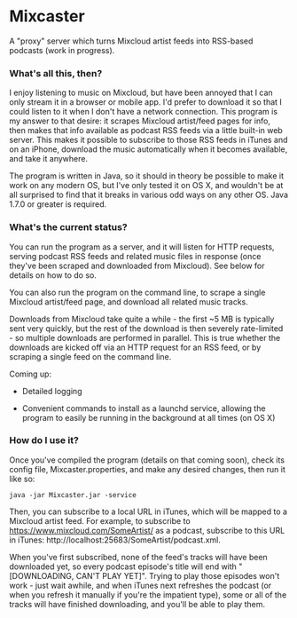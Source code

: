 # Mixcaster

A "proxy" server which turns Mixcloud artist feeds into RSS-based podcasts (work in progress).

### What's all this, then?

I enjoy listening to music on Mixcloud, but have been annoyed that I can only stream it in a browser or mobile app.
I'd prefer to download it so that I could listen to it when I don't have a network connection.
This program is my answer to that desire: it scrapes Mixcloud artist/feed pages for info,
then makes that info available as podcast RSS feeds via a little built-in web server.
This makes it possible to subscribe to those RSS feeds in iTunes and on an iPhone,
download the music automatically when it becomes available, and take it anywhere.

The program is written in Java, so it should in theory be possible to make it work on any modern OS,
but I've only tested it on OS X, and wouldn't be at all surprised to find that it breaks in various odd ways
on any other OS. Java 1.7.0 or greater is required.

### What's the current status?

You can run the program as a server, and it will listen for HTTP requests, serving podcast RSS feeds
and related music files in response (once they've been scraped and downloaded from Mixcloud).
See below for details on how to do so.

You can also run the program on the command line, to scrape a single Mixcloud artist/feed page,
and download all related music tracks.

Downloads from Mixcloud take quite a while - the first ~5 MB is typically sent very quickly,
but the rest of the download is then severely rate-limited - so multiple downloads are performed in parallel.
This is true whether the downloads are kicked off via an HTTP request for an RSS feed,
or by scraping a single feed on the command line.

Coming up:

* Detailed logging

* Convenient commands to install as a launchd service, allowing the program to easily be running in the background
  at all times (on OS X)

### How do I use it?

Once you've compiled the program (details on that coming soon),
check its config file, Mixcaster.properties, and make any desired changes, then run it like so:

```
java -jar Mixcaster.jar -service
```

Then, you can subscribe to a local URL in iTunes, which will be mapped to a Mixcloud artist feed.
For example, to subscribe to https://www.mixcloud.com/SomeArtist/ as a podcast,
subscribe to this URL in iTunes: http://localhost:25683/SomeArtist/podcast.xml.

When you've first subscribed, none of the feed's tracks will have been downloaded yet,
so every podcast episode's title will end with "[DOWNLOADING, CAN'T PLAY YET]".
Trying to play those episodes won't work - just wait awhile, and when iTunes next refreshes the podcast
(or when you refresh it manually if you're the impatient type), some or all of the tracks will have
finished downloading, and you'll be able to play them.
